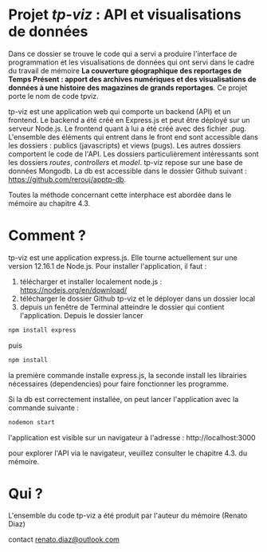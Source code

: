 # Projet *tp-viz* : API et visualisations de données

Dans ce dossier se trouve le code qui a servi a produire l'interface de programmation et les visualisations de données qui ont servi dans le cadre du travail de mémoire **La couverture géographique des reportages de Temps Présent : apport des archives numériques et des visualisations de données à une histoire des magazines de grands reportages**. Ce projet porte le nom de code tpviz.

tp-viz est une application web qui comporte un backend (API) et un frontend. Le backend a été créé en Express.js et peut être déployé sur un serveur Node.js. Le frontend quant à lui a été créé avec des fichier .pug. L'ensemble des éléments qui entrent dans le front end sont accessible dans les dossiers : publics (javascripts) et views (pugs). Les autres dossiers comportent le code de l'API. Les dossiers particulièrement intéressants sont les dossiers *routes*, *controllers* et *model*. tp-viz repose sur une base de données Mongodb. La db est accessible dans le dossier Github suivant : https://github.com/rerouj/apptp-db. 

Toutes la méthode concernant cette interphace est abordée dans le mémoire au chapitre 4.3.

# Comment ?

tp-viz est une application express.js. Elle tourne actuellement sur une version 12.16.1 de Node.js. Pour installer l'application, il faut :

1. télécharger et installer localement node.js : https://nodejs.org/en/download/
2. télécharger le dossier Github tp-viz et le déployer dans un dossier local
3. depuis un fenêtre de Terminal atteindre le dossier qui contient l'application. Depuis le dossier lancer

```javascript
npm install express
```

puis

```javascript
npm install
```

la première commande installe express.js, la seconde install les librairies nécessaires (dependencies) pour faire fonctionner les programme.

Si la db est correctement installée, on peut lancer l'application avec la commande suivante :

```javascript
nodemon start
```

l'application est visible sur un navigateur à l'adresse : http://localhost:3000

pour explorer l'API via le navigateur, veuillez consulter le chapitre 4.3. du mémoire.

# Qui ?

L'ensemble du code tp-viz a été produit par l'auteur du mémoire (Renato Diaz)

contact renato.diaz@outlook.com